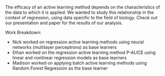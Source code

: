 The efficacy of an active learning method depends on the characteristics of the data to which it is applied. We wanted to study this relationship in the context of regression, using data specific to the field of biology. Check out our presentation and paper for the results of our analysis.

Work Breakdown:
- Nick worked on regression active learning methods using neural networks (multilayer perceptrons) as base learners
- Ethan worked on the regression active learning method P-ALICE using linear and nonlinear regression models as base learners
- Madison worked on applying batch active learning methods using Random Forest Regression as the base learner 